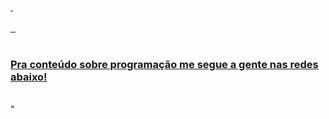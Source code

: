 <div>
   <a href=""https://github.com/Luis-Fellipe-Cordeiro"">
   <img height=""180em"" src=""https://github-readme-stats.vercel.app/api?username=Fellipe-Cordeiro&show_icons=true&theme=tokyonight&include_all_commits=true&count_private=true""/>
   <img height=""180em"" src=""https://github-readme-stats.vercel.app/api/top-langs/?username=Fellipe-Cordeiro&layout=compact&langs_count=6&theme=tokyonight""/>
</div>
    
<div style=""display: inline_block""><br>
  <img align=""center"" alt=""Js"" height=""30"" width=""40"" src=""https://raw.githubusercontent.com/devicons/devicon/master/icons/javascript/javascript-plain.svg"">
  <img align=""center"" alt=""HTML"" height=""30"" width=""40"" src=""https://raw.githubusercontent.com/devicons/devicon/master/icons/html5/html5-original.svg"">
  <img align=""center"" alt=""CSS"" height=""30"" width=""40"" src=""https://raw.githubusercontent.com/devicons/devicon/master/icons/css3/css3-original.svg"">
</div>
 
<br>
 
### Pra conteúdo sobre programação me segue a gente nas redes abaixo!
 
<div> 
  <a href=""https://www.youtube.com/Fellipe-Cordeiro"" target=""_blank""><img src=""https://img.shields.io/badge/YouTube-FF0000?style=for-the-badge&logo=youtube&logoColor=white"" target=""_blank""></a>
  <a href=""https://instagram.com/Fellipe-Cordeiro"" target=""_blank""><img src=""https://img.shields.io/badge/-Instagram-%23E4405F?style=for-the-badge&logo=instagram&logoColor=white"" target=""_blank""></a>
 <a href=""https://discord.gg/5DVhGKVf4h"" target=""_blank""><img src=""https://img.shields.io/badge/Discord-7289DA?style=for-the-badge&logo=discord&logoColor=white"" target=""_blank""></a> 
  <a href = ""mailto:gemeos@devemdobro.com""><img src=""https://img.shields.io/badge/-Gmail-%23333?style=for-the-badge&logo=gmail&logoColor=white"" target=""_blank""></a>
  <a href=""https://www.linkedin.com/in/ricardohdias"" target=""_blank""><img src=""https://img.shields.io/badge/-LinkedIn-%230077B5?style=for-the-badge&logo=linkedin&logoColor=white"" target=""_blank""></a>
</div>"
